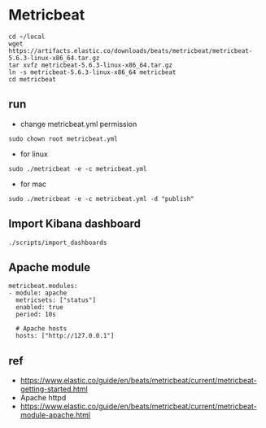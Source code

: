 # Metricbeat

```
cd ~/local
wget https://artifacts.elastic.co/downloads/beats/metricbeat/metricbeat-5.6.3-linux-x86_64.tar.gz
tar xvfz metricbeat-5.6.3-linux-x86_64.tar.gz
ln -s metricbeat-5.6.3-linux-x86_64 metricbeat
cd metricbeat
```

## run
* change metricbeat.yml permission
```
sudo chown root metricbeat.yml
```

* for linux
```
sudo ./metricbeat -e -c metricbeat.yml
```

* for mac
```
sudo ./metricbeat -e -c metricbeat.yml -d "publish"
```

## Import Kibana dashboard

```
./scripts/import_dashboards
```

## Apache module
```
metricbeat.modules:
- module: apache
  metricsets: ["status"]
  enabled: true
  period: 10s

  # Apache hosts
  hosts: ["http://127.0.0.1"]
```

## ref
* https://www.elastic.co/guide/en/beats/metricbeat/current/metricbeat-getting-started.html
* Apache httpd
* https://www.elastic.co/guide/en/beats/metricbeat/current/metricbeat-module-apache.html
